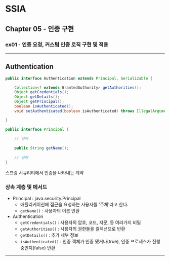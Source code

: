 # SSIA
## Chapter 05 - 인증 구현
### ex01 - 인증 요청, 커스텀 인증 로직 구현 및 적용

---

## Authentication
```java
public interface Authentication extends Principal, Serializable {

	Collection<? extends GrantedAuthority> getAuthorities();
	Object getCredentials();
	Object getDetails();
	Object getPrincipal();
	boolean isAuthenticated();
	void setAuthenticated(boolean isAuthenticated) throws IllegalArgumentException;

}
```
```java
public interface Principal {
    
    // 생략
    
    public String getName();
    
    // 생략
}

```

스프링 시큐리티에서 인증을 나타내는 계약

### 상속 계층 및 메서드
- Principal : java.security.Principal
  - 애플리케이션에 접근을 요청하는 사용자를 '주체'라고 한다.
  - `getName()` : 사용자의 이름 반환
- Authentication
  - `getCredentials()` : 사용자의 암호, 코드, 지문, 등 여러가지 비밀
  - `getAuthorities()` : 사용자의 권한들을 컬렉션으로 반환
  - `getDetails()` : 추가 세부 정보
  - `isAuthenticated()` : 인증 객체가 인증 됐거나(true), 인증 프로세스가 진행 중인지(false) 반환

---
